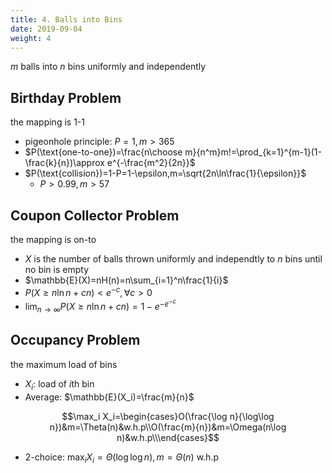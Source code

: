 ```yaml
---
title: 4. Balls into Bins
date: 2019-09-04
weight: 4
---
```


$m$ balls into $n$ bins uniformly and independently

## Birthday Problem

the mapping is 1-1

* pigeonhole principle: $P=1,m>365$
* $P(\text{one-to-one})=\frac{n\choose m}{n^m}m!=\prod_{k=1}^{m-1}(1-\frac{k}{n})\approx e^{-\frac{m^2}{2n}}$
* $P(\text{collision})=1-P=1-\epsilon,m=\sqrt{2n\ln\frac{1}{\epsilon}}$
  * $P>0.99,m>57$

## Coupon Collector Problem

the mapping is on-to

* $X$ is the number of balls thrown uniformly and independtly to $n$ bins until no bin is empty
* $\mathbb{E}(X)=nH(n)=n\sum_{i=1}^n\frac{1}{i}$
* $P(X\geq n\ln n+cn)<e^{-c},\forall c>0$
* $\lim_{n\rightarrow\infty}P(X\geq n\ln n+cn)=1-e^{-e^{-c}}$

## Occupancy Problem

the maximum load of bins

* $X_i$: load of $i$th bin
* Average: $\mathbb{E}(X_i)=\frac{m}{n}$

$$\max_i X_i=\begin{cases}O(\frac{\log n}{\log\log n})&m=\Theta(n)&w.h.p\\O(\frac{m}{n})&m=\Omega(n\log n)&w.h.p\\\end{cases}$$

* 2-choice: $\max_i X_i=\Theta(\log\log n),m=\Theta(n)$ w.h.p
